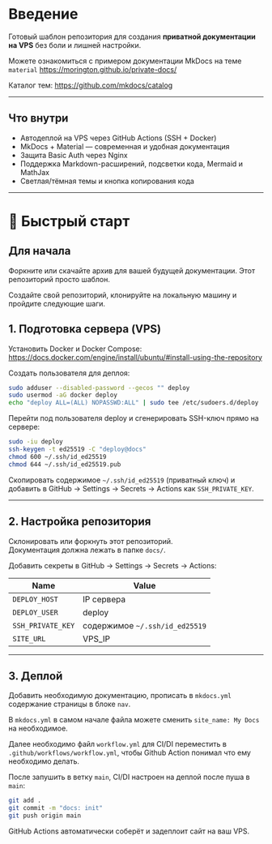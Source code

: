 # Введение

Готовый шаблон репозитория для создания **приватной документации на VPS** без боли и лишней настройки.

Можете ознакомиться с примером документации MkDocs на теме `material`
https://morington.github.io/private-docs/

Каталог тем: https://github.com/mkdocs/catalog

---

## Что внутри

- Автодеплой на VPS через GitHub Actions (SSH + Docker)
- MkDocs + Material — современная и удобная документация
- Защита Basic Auth через Nginx
- Поддержка Markdown-расширений, подсветки кода, Mermaid и MathJax
- Светлая/тёмная темы и кнопка копирования кода

---

# 🚀 Быстрый старт

## Для начала

Форкните или скачайте архив для вашей будущей документации. Этот репозиторий просто шаблон.

Создайте свой репозиторий, клонируйте на локальную машину и пройдите следующие шаги.

## 1. Подготовка сервера (VPS)

Установить Docker и Docker Compose:  
https://docs.docker.com/engine/install/ubuntu/#install-using-the-repository

Создать пользователя для деплоя:

```bash
sudo adduser --disabled-password --gecos "" deploy
sudo usermod -aG docker deploy
echo "deploy ALL=(ALL) NOPASSWD:ALL" | sudo tee /etc/sudoers.d/deploy
```

Перейти под пользователя deploy и сгенерировать SSH-ключ прямо на сервере:

```bash
sudo -iu deploy
ssh-keygen -t ed25519 -C "deploy@docs"
chmod 600 ~/.ssh/id_ed25519
chmod 644 ~/.ssh/id_ed25519.pub
```

Скопировать содержимое `~/.ssh/id_ed25519` (приватный ключ) и добавить в GitHub →
Settings → Secrets → Actions как `SSH_PRIVATE_KEY`.

---

## 2. Настройка репозитория

Склонировать или форкнуть этот репозиторий.  
Документация должна лежать в папке `docs/`.

Добавить секреты в GitHub → Settings → Secrets → Actions:

| Name              | Value              |
|-------------------|--------------------|
| `DEPLOY_HOST`     | IP сервера         |
| `DEPLOY_USER`     | deploy             |
| `SSH_PRIVATE_KEY` | содержимое `~/.ssh/id_ed25519` |
| `SITE_URL`        | VPS_IP            |

---

## 3. Деплой

Добавить необходимую документацию, прописать в `mkdocs.yml` содержание страницы в блоке `nav`.

В `mkdocs.yml` в самом начале файла можете сменить `site_name: My Docs` на необходимое.

Далее необходимо файл `workflow.yml` для CI/DI переместить в `.github/workflows/workflow.yml`, чтобы Github Action понимал что ему необходимо делать.

После запушить в ветку `main`, CI/DI настроен на деплой после пуша в `main`:

```bash
git add .
git commit -m "docs: init"
git push origin main
```

GitHub Actions автоматически соберёт и задеплоит сайт на ваш VPS.